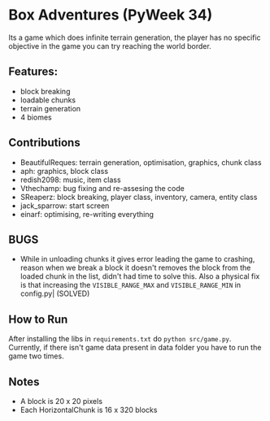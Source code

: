 # Box Adventures (PyWeek 34)

Its a game which does infinite terrain generation, the player has no
specific objective in the game you can try reaching the world border.

## Features:

* block breaking
* loadable chunks
* terrain generation
* 4 biomes

## Contributions

* BeautifulReques: terrain generation, optimisation, graphics, chunk class
* aph: graphics, block class
* redish2098: music, item class
* Vthechamp: bug fixing and re-assesing the code
* SReaperz: block breaking, player class, inventory, camera, entity class
* jack_sparrow: start screen
* einarf: optimising, re-writing everything

## BUGS

* While in unloading chunks it gives error leading the game to crashing, reason
  when we break a block it doesn't removes the block from the loaded chunk in
  the list, didn't had time to solve this. Also a physical fix is that increasing
  the `VISIBLE_RANGE_MAX` and `VISIBLE_RANGE_MIN` in config.py| (SOLVED)

## How to Run

After installing the libs in `requirements.txt` do `python src/game.py`.
Currently, if there isn't game data present in data folder you have to run the game two times.

## Notes

* A block is 20 x 20 pixels
* Each HorizontalChunk is 16 x 320 blocks
